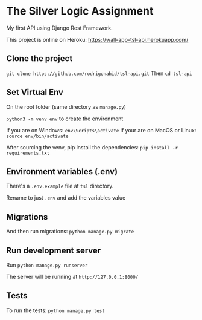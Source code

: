 # The Silver Logic Assignment

My first API using Django Rest Framework.

This project is online on Heroku: https://wall-app-tsl-api.herokuapp.com/

## Clone the project

`git clone https://github.com/rodrigonahid/tsl-api.git`
Then
`cd tsl-api`

## Set Virtual Env

On the root folder (same directory as `manage.py`)

`python3 -m venv env` to create the environment

If you are on Windows: `env\Scripts\activate`
if your are on MacOS or Linux: `source env/bin/activate`

After sourcing the venv, pip install the dependencies:
`pip install -r requirements.txt`

## Environment variables (.env)

There's a `.env.example` file at `tsl` directory.

Rename to just `.env` and add the variables value

## Migrations

And then run migrations:
`python manage.py migrate`

## Run development server

Run `python manage.py runserver`

The server will be running at `http://127.0.0.1:8000/`

## Tests

To run the tests:
`python manage.py test`
